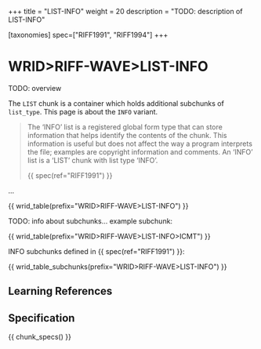 +++
title = "LIST-INFO"
weight = 20
description = "TODO: description of LIST-INFO"

[taxonomies]
spec=["RIFF1991", "RIFF1994"]
+++

# WRID>RIFF-WAVE>LIST-INFO

TODO: overview

The `LIST` chunk is a container which holds additional subchunks of `list_type`. This page is about the `INFO` variant. 

> The ‘INFO’ list is a registered global form type that can store information that helps identify the contents of the chunk. This information is useful but does not affect the way a program interprets the file; examples are copyright information and comments. An ‘INFO’ list is a ‘LIST’ chunk with list type ‘INFO’.
>
> {{ spec(ref="RIFF1991") }}

... 

{{ wrid_table(prefix="WRID>RIFF-WAVE>LIST-INFO") }}

TODO: info about subchunks... example subchunk:

{{ wrid_table(prefix="WRID>RIFF-WAVE>LIST-INFO>ICMT") }}

INFO subchunks defined in {{ spec(ref="RIFF1991") }}:

{{ wrid_table_subchunks(prefix="WRID>RIFF-WAVE>LIST-INFO") }}
## Learning References

## Specification

{{ chunk_specs() }}

